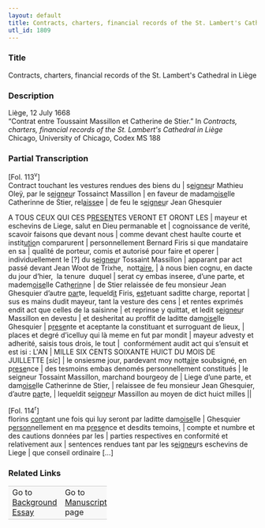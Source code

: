 ```yaml
---  
layout: default  
title: Contracts, charters, financial records of the St. Lambert's Cathedral in Liège  
utl_id: 1809
---
```


### Title

Contracts, charters, financial records of the St. Lambert's Cathedral in Liège


### Description

<p>Liège, 12 July 1668<br />
“Contrat entre Toussaint Massillon et Catherine de Stier.” In <em>Contracts, charters, financial records of the St. Lambert's Cathedral in Liège</em><br />
Chicago, University of Chicago, Codex MS 188</p>



### Partial Transcription

<p>[Fol. 113<sup>v</sup>]<br />
Contract touchant les vestures rendues des biens du | s<u>eigneu</u>r Mathieu Oleÿ, par le s<u>eigneu</u>r Tossainct Massillon | en faveur de madam<u>oise</u>lle Catherinne de Stier, rel<u>aisse</u>e | de feu le s<u>eigneu</u>r Jean Ghesquier</p>

<p>A TOUS CEUX QUI CES P<u>RESEN</u>TES VERONT ET ORONT LES | mayeur et eschevins de Liege, salut en Dieu permanable et | cognoissance de verité, scavoir faisons que devant nous | comme devant chest haulte courte et instit<u>utio</u>n comparurent | personnellement Bernard Firis si que mandataire en sa | qualité de porteur, comis et autorisé pour faire et operer | individuellement le [?] du s<u>eigneu</u>r Tossaint Massillon | apparant par act passé devant Jean Woot de Trixhe,  nott<u>aire</u>, | à nous bien cognu, en dacte du jour d’hier,  la tenure  duquel | serat cy embas inseree, d’une parte, et madem<u>oise</u>lle Cath<u>erin</u>ne | de Stier relaissée de feu monsieur Jean Ghesquier d’autre <u>par</u>te, lequeld<u>it</u> Firis, <u>est</u>etuant saditte charge, reportat | sus es mains dudit mayeur, tant la vesture des cens | et rentes exprimés endit act que celles de la saisinne | et reprinse y quittat, et ledit s<u>eigneu</u>r Massillon en devestu | et desheritat au proffit de laditte dam<u>oise</u>lle Ghesquier | p<u>rese</u>nte et aceptante la constituant et surroguant de lieux, | places et degré d’icelluy qui là meme en fut par mondit | mayeur advesty et adherité, saisis tous drois, le tout |  conformément audit act qui s’ensuit et est isi : L'AN | MILLE SIX CENTS SOIXANTE HUICT DU MOIS DE JUILLETTE [<em>sic</em>] | le onsiesme jour, pardevant moy nott<u>air</u>e soubsigné, en p<u>rese</u>nce | des tesmoins embas denomés personnellement constitués | le seigneur Tossaint Massillon, marchand bourgeoy de | Liege d’une parte, et dam<u>oise</u>lle Catherinne de Stier, | relaissee de feu monsieur Jean Ghesquier, d’autre <u>par</u>te, | lequeldit s<u>eigneu</u>r Massillon au moyen de dict huict milles ||</p>

<p>[Fol. 114<sup>r</sup>]<br />
florins <u>con</u>tant une fois qui luy seront par laditte dam<u>oise</u>lle | Ghesquier p<u>erson</u>nellement en ma p<u>rese</u>nce et desdits temoins, | compte et numbre et des cautions données par les | parties respectives en conformité et relativement aux | sentences rendues tant par les s<u>eigneu</u>rs eschevins de Liege | que conseil ordinaire […]</p>



### Related Links

<table border="0.5" cellpadding="1" cellspacing="1" style="width: 200px; background-color:#F8F8F8;">
    <tbody style="border-color:#ccc">
        <tr style="border-color:#ccc">
            <td>Go to <a href="https://centerfordigitalhumanities.github.io/Newberry-French-paleography/essay/1809" target="_blank">Background Essay</a></td>
            <td>Go to <a href="https://centerfordigitalhumanities.github.io/Newberry-French-paleography/www/record.html?id=1809" target="_blank">Manuscript</a> page</td>
        </tr>
    </tbody>
</table>
